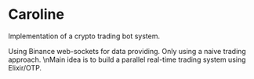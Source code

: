 # Caroline

Implementation of a crypto trading bot system.

Using Binance web-sockets for data providing.
Only using a naive trading approach.
\nMain idea is to build a parallel real-time trading system using Elixir/OTP.

